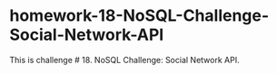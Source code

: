 # homework-18-NoSQL-Challenge-Social-Network-API
This is challenge # 18. NoSQL Challenge: Social Network API.
